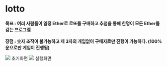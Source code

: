 # lotto
**목표 : 여러 사람들이 일정 Ether로 로또를 구매하고 추첨을 통해 한명이 모든 Ether를 갖는 프로그램**
<br/>
<br/>
**장점 : 숫자 조작이 불가능하고 제 3자의 개입없이 구매자로만 진행이 가능하다. (100% 운으로만 게임이 진행됨)**

<html>
  <img src = "https://user-images.githubusercontent.com/54922913/167771277-6d8d2c3f-948a-474c-b4db-b7dc3eca76e1.jpg"></img> 초기화면
  <img src="https://user-images.githubusercontent.com/54922913/167771518-34554738-7e4b-4152-be46-636fd61c1bcf.jpg"/> 실행화면
  </html>
